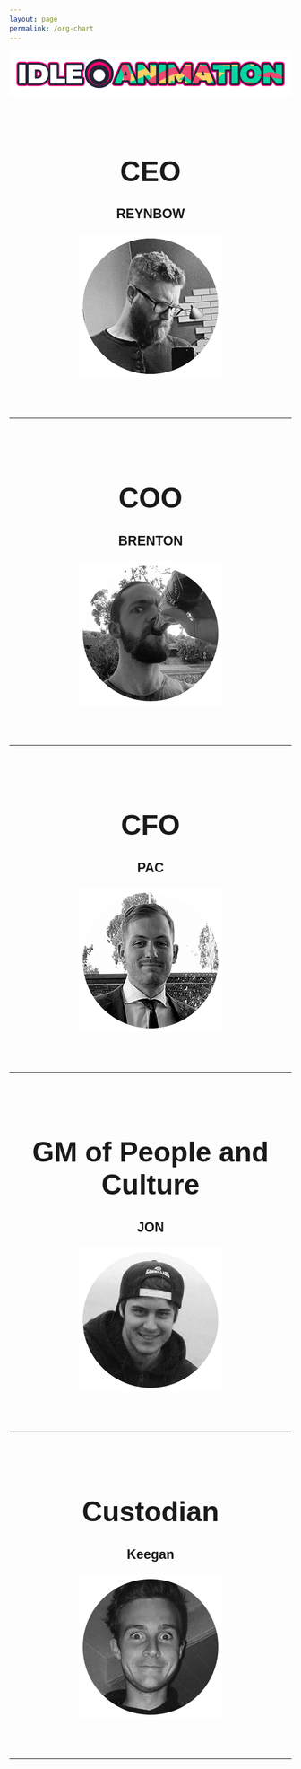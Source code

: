 ```yaml
---
layout: page
permalink: /org-chart
---
```


<a href="https://idleanimation.com/"><img src="/img/banner_main.png" alt="Idle Animation"></a>

<html>
    <head>
        <title>ORG CHART</title>

   <style>
            .my_head
            {
                font-family:    Montserrat, sans-serif;
                font-size:      25px;
                font-weight:    bold;
            }
   </style>
   <style>
            .my_body
            {
                font-family:    Montserrat, sans-serif;
                font-size:      20px;
                font-weight:    light;
                
            }
   </style>
   </head>

<body>

<br>
<div class="my_head"><center><h1>CEO</h1></center></div>
<div class="my_body"><center><h3>REYNBOW</h3></center>
<center><img src="/img/photos/reynbow.png"><br><br></center>
<br>
<hr>
<br>
<div class="my_head"><center><h1>COO</h1></center></div>
<div class="my_body"><center><h3>BRENTON</h3></center>
<center><img src="/img/photos/brenton.png"><br><br></center>
<br>
<hr>
<br>
<div class="my_head"><center><h1>CFO</h1></center></div>
<div class="my_body"><center><h3>PAC</h3></center>
<center><img src="/img/photos/pac.png"><br><br></center>
<br>
<hr>
<br>
<div class="my_head"><center><h1>GM of People and Culture</h1></center></div>
<div class="my_body"><center><h3>JON</h3></center>
<center><img src="/img/photos/jon.png"><br><br></center>
<br>
<hr>
<br>
<div class="my_head"><center><h1>Custodian</h1></center></div>
<div class="my_body"><center><h3>Keegan</h3></center>
<center><img src="/img/photos/keegan.png"><br><br></center>
<br>
<hr>
